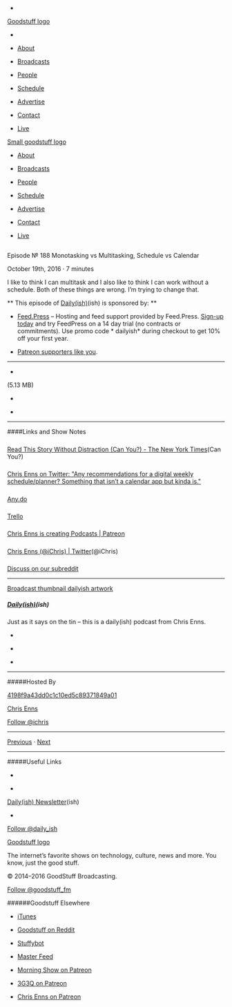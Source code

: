 

-
[Goodstuff logo](http://www.goodstuff.fm/)[](/assets/goodstuff_logo-17c1fe6f378352de5d7345f76152130b.svg)

-


-  [About](/about)

-  [Broadcasts](/broadcasts)

-  [People](/people)

-  [Schedule](/schedule)

-  [Advertise](/advertise)

-  [Contact](/contact)

-  [Live](/live)


[Small goodstuff logo](http://www.goodstuff.fm/)[](/assets/small_goodstuff_logo-bf032e72b9ec41494f4d90905f1ad619.svg)


-  [About](/about)

-  [Broadcasts](/broadcasts)

-  [People](/people)

-  [Schedule](/schedule)

-  [Advertise](/advertise)

-  [Contact](/contact)

-  [Live](/live)


##
Episode № 188
Monotasking vs Multitasking, Schedule vs Calendar


October 19th, 2016
&middot;
7
minutes


I like to think I can multitask and I also like to think I can work without a schedule. Both of these things are wrong. I&rsquo;m trying to change that.


**
This episode of
[Daily(ish)](/dailyish)(ish)
is sponsored by:
**


-  [Feed.Press](http://feed.press/dailyish) – Hosting and feed support provided by Feed.Press.  [Sign-up today](http://feed.press/dailyish) and try FeedPress on a 14 day trial (no contracts or commitments). Use promo code * dailyish* during checkout to get 10% off your first year.

-  [Patreon supporters like you](http://www.patreon.com/ichris).


------------------------------


-
[](http://podcasts-1.feedpress.co/10587/dailyish-188.mp3)(5.13 MB)

-
[](http://twitter.com/intent/tweet?text=Daily(ish)%20%E2%84%96%20188%20on%20@goodstuff_fm%20-%20http://goodstuff.fm/dailyish/188)

-
[](http://www.facebook.com/sharer/sharer.php?u=http://goodstuff.fm/dailyish/188)


------------------------------


####Links and Show Notes

#####
[Read This Story Without Distraction (Can You?) - The New York Times](http://www.nytimes.com/2016/05/01/fashion/monotasking-drop-everything-and-read-this-story.html?_r=1)(Can You?)


#####
[Chris Enns on Twitter: "Any recommendations for a digital weekly schedule/planner? Something that isn’t a calendar app but kinda is."](https://twitter.com/iChris/status/788490638635376640)


#####
[Any.do](https://web.any.do/)


#####
[Trello](https://trello.com/ichris/recommend)


#####
[Chris Enns is creating Podcasts | Patreon](https://www.patreon.com/ichris)


#####
[Chris Enns (@iChris) | Twitter](https://twitter.com/ichris)(@iChris)


#####
[Discuss on our subreddit](https://www.reddit.com/r/Goodstuff_fm/comments/58ax9i/dailyish_188_monotasking_vs_multitasking_schedule/)


------------------------------


[Broadcast thumbnail dailyish artwork](/dailyish)[](https://goodstuffs3.s3.amazonaws.com/uploads/broadcast/image/22/broadcast_thumbnail_dailyish_artwork.png)

##### [Daily(ish)](/dailyish)(ish)


Just as it says on the tin – this is a daily(ish) podcast from Chris Enns.

-
[](https://itunes.apple.com/ca/podcast/pdcst/id815675012)

-
[](http://feeds.goodstuff.fm/dailyish)

-
[](mailto:chris@goodstuff.fm?cc=sponsorship%40goodstuff.fm&subject=%5BGoodStuff%20FM%5D%20Sponsorship%20Inquiry%20for%20Daily%28ish%29)


------------------------------


#####Hosted By


[4198f9a43dd0c1c10ed5c89371849a01](/people/chris-enns)[](http://gravatar.com/avatar/4198f9a43dd0c1c10ed5c89371849a01.png?s=300&r=pg)

[Chris Enns](/people/chris-enns)


[Follow @ichris](https://twitter.com/ichris)


------------------------------


[Previous](/dailyish/187)
&middot;
[Next](/dailyish/189)


------------------------------


#####Useful Links

-
[](mailto:chris@goodstuff.fm?subject=%5BGoodstuff%20FM%5D%20Feedback%20for%20Daily%28ish%29)

-
[Daily(ish) Newsletter](http://www.goodstuff.fm/dailyish/newsletter)(ish)


-
[Follow @daily_ish](https://twitter.com/daily_ish)


[Goodstuff logo](http://www.goodstuff.fm/)[](/assets/goodstuff_logo-17c1fe6f378352de5d7345f76152130b.svg)


The internet’s favorite shows on technology, culture, news and more. You know, just the good stuff.


&copy; 2014&ndash;2016 GoodStuff Broadcasting.

[Follow @goodstuff_fm](https://twitter.com/goodstufffm)


######Goodstuff Elsewhere

-  [iTunes](https://itunes.apple.com/us/artist/goodstuff-fm/id843385597?mt=2)

-  [Goodstuff on Reddit](https://www.reddit.com/r/Goodstuff_fm/)

-  [Stuffybot](http://stuffybot.goodstuff.fm)

-  [Master Feed](/master/feed)

-  [Morning Show on Patreon](https://www.patreon.com/morningshow)

-  [3G3Q on Patreon](https://www.patreon.com/3g3q)

-  [Chris Enns on Patreon](https://www.patreon.com/ichris)
